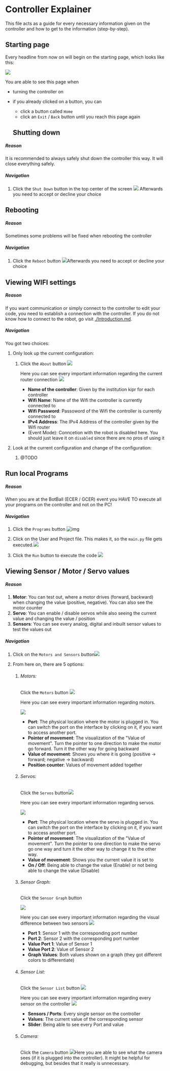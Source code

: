 # Controller Explainer

This file acts as a guide for every necessary information given on the controller and how to get to the information (step-by-step).

## Starting page

Every headline from now on will begin on the starting page, which looks like this:

![](C:\Joel_K\Schule\BotBall\BotBall_Library\doc\img\controller_starting_page.jpg)

You are able to see this page when 

- turning the controller on

- if you already clicked on a button, you can

  - click a button called `Home` 
  - click an `Exit` / `Back` button until you reach this page again

  
  
  ## Shutting down

##### Reason

It is recommended to always safely shut down the controller this way. It will close everything safely.

##### Navigation

1. Click the `Shut Down` button in the top center of the screen ![](./img/shut_down_page.png)
   Afterwards you need to accept or decline your choice

  ## Rebooting



##### Reason

Sometimes some problems will be fixed when rebooting the controller

##### Navigation

1. Click the `Reboot` button ![](./img/reboot_page.png)Afterwards you need to accept or decline your choice

## Viewing WIFI settings

##### Reason

If you want communication or simply connect to the controller to edit your code, you need to establish a connection with the controller. If you do not know how to connect to the robot, go visit [./Introduction.md](./Introduction.md).

##### Navigation

You got two choices:

1. Only look up the current configuration:

   1. Click the `About` button ![](./img/about_page.png)

      Here you can see every important information regarding the current router connection ![](./img/about_interface_page.png)

      - **Name of the controller**: Given by the institution kipr for each controller
      - **Wifi Name**: Name of the Wifi the controller is currently connected to
      - **Wifi Password**: Passoword of the Wifi the controller is currently connected to
      - **IPv4 Address**: The IPv4 Address of the controller given by the Wifi router
      - (Event Mode): Conncetion with the robot is disabled here. You should just leave it on `disabled` since there are no pros of using it

2. Look at the current configuration and change of the configuration:

   1. @TODO



## Run local Programs

##### Reason

When you are at the BotBall (ECER / GCER) event you HAVE TO execute all your programs on the controller and not on the PC!

##### Navigation

1. Click the `Programs` button ![img](./img/programs_page.png)

2. Click on the User and Project file. This makes it, so the `main.py` file gets executed.![](./img/programs_user_page.png)

3. Click the `Run` button to execute the code ![](./img/programs_run_page.png)



## Viewing Sensor / Motor / Servo values

##### Reason

1. **Motor**: You can test out, where a motor drives (forward, backward) when changing the value (positive, negative). You can also see the motor counter
2. **Servo**: You can enable / disable servos while also seeing the current value and changing the value / position
3. **Sensors**: You can see every analog, digital and inbuilt sensor values to test the values out

##### Navigation

1. Click on the `Motors and Sensors` button![](./img/values_page.png)

2. From here on, there are 5 options:

   1. ###### Motors:

       Click the `Motors` button ![](./img/values_motors_page.png)

       Here you can see every important information regarding motors.

       ![](./img/values_motors_interface_page.png)

       - **Port**: The physical location where the motor is plugged in. You can switch the port on the interface by clicking on it, if you want to access another port.
       - **Pointer of movement**: The visualization of the "Value of movement". Turn the pointer to one direction to make the motor go forward. Turn it the other way for going backward
       - **Value of movement**: Shows you where it is going (positive -> forward; negative -> backward)
       - **Position counter**: Values of movement added together 
   
   
   
   2. ######  Servos:
   
       Click the `Servos` button![](./img/values_servo_page.png)
   
       Here you can see every important information regarding servos.
   
       ![](./img/values_servo_interface_page.png)
   
       - **Port**: The physical location where the servo is plugged in. You can switch the port on the interface by clicking on it, if you want to access another port.
       - **Pointer of movement**: The visualization of the "Value of movement". Turn the pointer to one direction to make the servo go one way and turn it the other way to change it to the other way.
       - **Value of movement**: Shows you the current value it is set to
       - **On / Off**: Being able to change the value (Enable) or not being able to change the value (Disable)
   
  
   3. ###### Sensor Graph: 
   
       Click the `Sensor Graph` button 
   
       ![](./img/graph_page.png)
   
       Here you can see every important information regarding the visual difference between two sensors ![](./img/graph_interface_page.png)
   
       - **Port 1**: Sensor 1 with the corresponding port number
       - **Port 2**: Sensor 2 with the corresponding port number
       - **Value Port 1**: Value of Sensor 1
       - **Value Port 2**: Value of Sensor 2
       - **Graph Values**: Both values shown on a graph (they got different colors to differentiate)
   
   4. ###### Sensor List:
   
       Click the `Sensor List` button ![](./img/list_page.png)
   
       Here you can see every important information regarding every sensor on the controller ![](./img/list_interface_page.png)
   
       - **Sensors / Ports**: Every single sensor on the controller 
       - **Values**: The current value of the corresponding sensor
       - **Slider**: Being able to see every Port and value
   
   5. ###### Camera: 
   
       Click the `Camera` button ![](./img/camera_page.png)Here you are able to see what the camera sees (if it is plugged into the controller). It might be helpful for debugging, but besides that it really is unnecessary.

